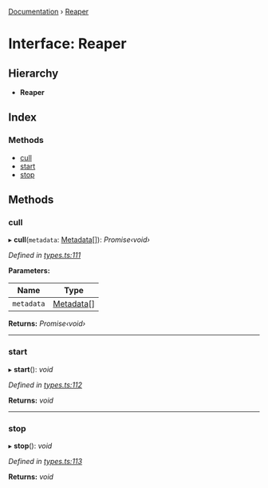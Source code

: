[Documentation](../README.md) › [Reaper](reaper.md)

# Interface: Reaper

## Hierarchy

* **Reaper**

## Index

### Methods

* [cull](reaper.md#cull)
* [start](reaper.md#start)
* [stop](reaper.md#stop)

## Methods

###  cull

▸ **cull**(`metadata`: [Metadata](metadata.md)[]): *Promise‹void›*

*Defined in [types.ts:111](https://github.com/badbatch/cachemap/blob/631c61b/packages/core/src/types.ts#L111)*

**Parameters:**

Name | Type |
------ | ------ |
`metadata` | [Metadata](metadata.md)[] |

**Returns:** *Promise‹void›*

___

###  start

▸ **start**(): *void*

*Defined in [types.ts:112](https://github.com/badbatch/cachemap/blob/631c61b/packages/core/src/types.ts#L112)*

**Returns:** *void*

___

###  stop

▸ **stop**(): *void*

*Defined in [types.ts:113](https://github.com/badbatch/cachemap/blob/631c61b/packages/core/src/types.ts#L113)*

**Returns:** *void*
